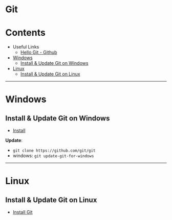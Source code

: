 # Git

Contents
=======================

* Useful Links
    * [Hello Git - Github](https://docs.github.com/en/get-started/quickstart/set-up-git)
* [Windows](#windows)
    * [Install & Update Git on Windows](#install--update-git-on-windows)
* [Linux](#linux)
    * [Install & Update Git on Linux](#install--update-git-on-linux)

------

# Windows
## Install & Update Git on Windows
* [Install](https://www.atlassian.com/git/tutorials/install-git#windows)

**Update**: 
* `git clone https://github.com/git/git`
* windows: `git update-git-for-windows`

------

# Linux
## Install & Update Git on Linux
* [Install Git](https://www.atlassian.com/git/tutorials/install-git#linux)